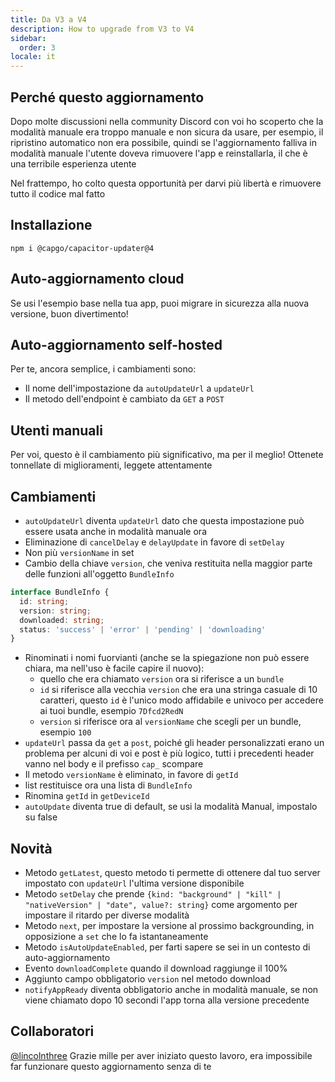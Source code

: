 ```yaml
---
title: Da V3 a V4
description: How to upgrade from V3 to V4
sidebar:
  order: 3
locale: it
---
```


## Perché questo aggiornamento

Dopo molte discussioni nella community Discord con voi ho scoperto che la modalità manuale era troppo manuale e non sicura da usare, per esempio, il ripristino automatico non era possibile, quindi se l'aggiornamento falliva in modalità manuale l'utente doveva rimuovere l'app e reinstallarla, il che è una terribile esperienza utente

Nel frattempo, ho colto questa opportunità per darvi più libertà e rimuovere tutto il codice mal fatto

## Installazione

`npm i @capgo/capacitor-updater@4`

## Auto-aggiornamento cloud

Se usi l'esempio base nella tua app, puoi migrare in sicurezza alla nuova versione, buon divertimento!

## Auto-aggiornamento self-hosted

Per te, ancora semplice, i cambiamenti sono:

* Il nome dell'impostazione da `autoUpdateUrl` a `updateUrl`
* Il metodo dell'endpoint è cambiato da `GET` a `POST`

## Utenti manuali

Per voi, questo è il cambiamento più significativo, ma per il meglio! Ottenete tonnellate di miglioramenti, leggete attentamente

## Cambiamenti

* `autoUpdateUrl` diventa `updateUrl` dato che questa impostazione può essere usata anche in modalità manuale ora
* Eliminazione di `cancelDelay` e `delayUpdate` in favore di `setDelay`
* Non più `versionName` in set
* Cambio della chiave `version`, che veniva restituita nella maggior parte delle funzioni all'oggetto `BundleInfo`

```typescript
interface BundleInfo {
  id: string;
  version: string;
  downloaded: string;
  status: 'success' | 'error' | 'pending' | 'downloading'
}
```

* Rinominati i nomi fuorvianti (anche se la spiegazione non può essere chiara, ma nell'uso è facile capire il nuovo):
  * quello che era chiamato `version` ora si riferisce a un `bundle`
  * `id` si riferisce alla vecchia `version` che era una stringa casuale di 10 caratteri, questo `id` è l'unico modo affidabile e univoco per accedere ai tuoi bundle, esempio `7Dfcd2RedN`
  * `version` si riferisce ora al `versionName` che scegli per un bundle, esempio `100`
* `updateUrl` passa da `get` a `post`, poiché gli header personalizzati erano un problema per alcuni di voi e post è più logico, tutti i precedenti header vanno nel body e il prefisso `cap_` scompare
* Il metodo `versionName` è eliminato, in favore di `getId`
* list restituisce ora una lista di `BundleInfo`
* Rinomina `getId` in `getDeviceId`
* `autoUpdate` diventa true di default, se usi la modalità Manual, impostalo su false

## Novità

* Metodo `getLatest`, questo metodo ti permette di ottenere dal tuo server impostato con `updateUrl` l'ultima versione disponibile
* Metodo `setDelay` che prende `{kind: "background" | "kill" | "nativeVersion" | "date", value?: string}` come argomento per impostare il ritardo per diverse modalità
* Metodo `next`, per impostare la versione al prossimo backgrounding, in opposizione a `set` che lo fa istantaneamente
* Metodo `isAutoUpdateEnabled`, per farti sapere se sei in un contesto di auto-aggiornamento
* Evento `downloadComplete` quando il download raggiunge il 100%
* Aggiunto campo obbligatorio `version` nel metodo download
* `notifyAppReady` diventa obbligatorio anche in modalità manuale, se non viene chiamato dopo 10 secondi l'app torna alla versione precedente

## Collaboratori

[@lincolnthree](https://github.com/lincolnthree/) Grazie mille per aver iniziato questo lavoro, era impossibile far funzionare questo aggiornamento senza di te
